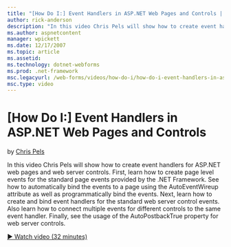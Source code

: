 ```yaml
---
title: "[How Do I:] Event Handlers in ASP.NET Web Pages and Controls | Microsoft Docs"
author: rick-anderson
description: "In this video Chris Pels will show how to create event handlers for ASP.NET web pages and web server controls. First, learn how to create page level events f..."
ms.author: aspnetcontent
manager: wpickett
ms.date: 12/17/2007
ms.topic: article
ms.assetid: 
ms.technology: dotnet-webforms
ms.prod: .net-framework
msc.legacyurl: /web-forms/videos/how-do-i/how-do-i-event-handlers-in-aspnet-web-pages-and-controls
msc.type: video
---
```

[How Do I:] Event Handlers in ASP.NET Web Pages and Controls
====================
by [Chris Pels](https://twitter.com/chrispels)

In this video Chris Pels will show how to create event handlers for ASP.NET web pages and web server controls. First, learn how to create page level events for the standard page events provided by the .NET Framework. See how to automatically bind the events to a page using the AutoEventWireup attribute as well as programmatically bind the events. Next, learn how to create and bind event handlers for the standard web server control events. Also learn how to connect multiple events for different controls to the same event handler. Finally, see the usage of the AutoPostbackTrue property for web server controls.

[&#9654; Watch video (32 minutes)](https://channel9.msdn.com/Blogs/ASP-NET-Site-Videos/how-do-i-event-handlers-in-aspnet-web-pages-and-controls)